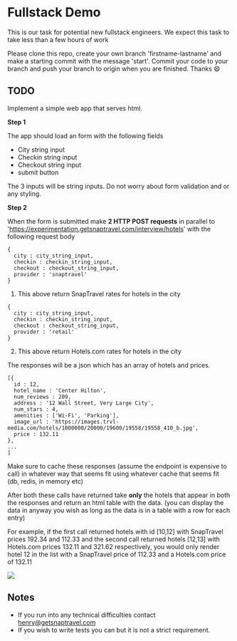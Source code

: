 # Fullstack Demo
This is our task for potential new fullstack engineers. We expect this task to take less than a few hours of work

Please clone this repo, create your own branch 'firstname-lastname' and make a starting commit with the message 'start'.
Commit your code to your branch and push your branch to origin when you are finished. Thanks 😄

## TODO

Implement a simple web app that serves html.

**Step 1**

The app should load an form with the following fields
- City string input
- Checkin string input
- Checkout string input
- submit button

The 3 inputs will be string inputs. Do not worry about form validation and or any styling.

**Step 2**

When the form is submitted make **2 HTTP POST requests** in parallel to 'https://experimentation.getsnaptravel.com/interview/hotels' with the following request body

```
{
  city : city_string_input,
  checkin : checkin_string_input,
  checkout : checkout_string_input,
  provider : 'snaptravel'
}
```

1) This above return SnapTravel rates for hotels in the city

```
{
  city : city_string_input,
  checkin : checkin_string_input,
  checkout : checkout_string_input,
  provider : 'retail'
}
```

2) This above return Hotels.com rates for hotels in the city

The responses will be a json which has an array of hotels and prices.
```
[{
  id : 12,
  hotel_name : 'Center Hilton',
  num_reviews : 209,
  address : '12 Wall Street, Very Large City',
  num_stars : 4,
  amenities : ['Wi-Fi', 'Parking'],
  image_url : 'https://images.trvl-media.com/hotels/1000000/20000/19600/19558/19558_410_b.jpg',
  price : 132.11
},
...
]
```

Make sure to cache these responses (assume the endpoint is expensive to call) in whatever way that seems fit using whatever cache that seems fit (db, redis, in memory etc)

After both these calls have returned take **only** the hotels that appear in both the responses and return an html table with the data. (you can display the data in anyway you wish as long as the data is in a table with a row for each entry)

For example, if the first call returned hotels with id [10,12] with SnapTravel prices 192.34 and 112.33 and the second call returned hotels [12,13] with Hotels.com prices 132.11 and 321.62 respectively, you would only render hotel 12 in the list with a SnapTravel price of 112.33 and a Hotels.com price of 132.11

![](https://i.imgur.com/fqT65hx.png)

## Notes
* If you run into any technical difficulties contact henry@getsnaptravel.com
* If you wish to write tests you can but it is not a strict requirement.
